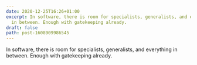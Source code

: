 ```yaml
---
date: 2020-12-25T16:26+01:00
excerpt: In software, there is room for specialists, generalists, and everything
  in between. Enough with gatekeeping already.
draft: false
path: post-1608909986545
---
```

In software, there is room for specialists, generalists, and everything in between. Enough with gatekeeping already.